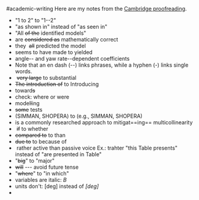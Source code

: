 #academic-writing
Here are my notes from the [Cambridge proofreading](https://proofreading.org/).
* "1 to 2" to "1--2" 
* "as shown in" instead of "as seen in"
* "All ~~of the~~ identified models" 
* are  ~~considered as~~ mathematically correct
* they  ~~all~~ predicted the model
* seems to have made to yielded
* angle-- and yaw rate--dependent coefficients
* Note that an en dash (--) links phrases, while a hyphen (-) links single words.
*  ~~very large~~ to substantial
* ~~The introduction of~~ to Introducing
* toward~~s~~
* check: where or were
* model~~l~~ing 
* ~~some~~ tests
* (SIMMAN, SHOPERA) to (e.g., SIMMAN, SHOPERA)
* is a commonly researched approach to mitigat==ing== multicollinearity
*  ~~if~~ to whether
* ~~compared to~~ to than
* ~~due to~~ to because of
*  rather active than passive voice Ex.: trahter "this Table presents" instead of "are presented in Table"
* "~~big~~" to "major"
* ~~will~~ --- avoid future tense
* "~~where~~" to "in which"
* variables are italic: $B$
* units don't: \[deg\] instead of *\[deg\]*
* 